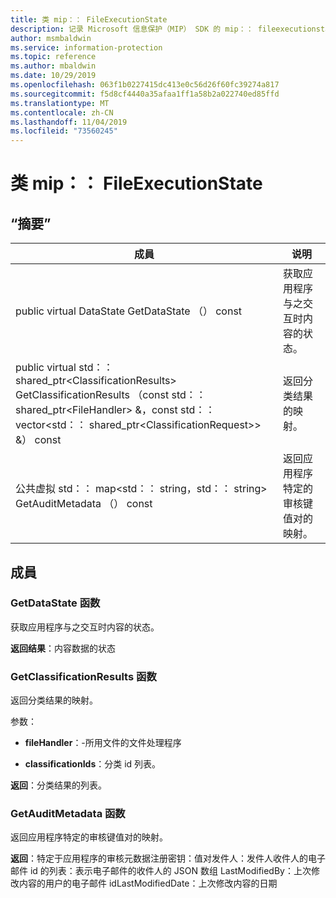 ```yaml
---
title: 类 mip：： FileExecutionState
description: 记录 Microsoft 信息保护（MIP） SDK 的 mip：： fileexecutionstate 类。
author: msmbaldwin
ms.service: information-protection
ms.topic: reference
ms.author: mbaldwin
ms.date: 10/29/2019
ms.openlocfilehash: 063f1b0227415dc413e0c56d26f60fc39274a817
ms.sourcegitcommit: f5d8cf4440a35afaa1ff1a58b2a022740ed85ffd
ms.translationtype: MT
ms.contentlocale: zh-CN
ms.lasthandoff: 11/04/2019
ms.locfileid: "73560245"
---
```

# <a name="class-mipfileexecutionstate"></a>类 mip：： FileExecutionState 
  
## <a name="summary"></a>“摘要”
 成員                        | 说明                                
--------------------------------|---------------------------------------------
public virtual DataState GetDataState （） const  |  获取应用程序与之交互时内容的状态。
public virtual std：： shared_ptr\<ClassificationResults\> GetClassificationResults （const std：： shared_ptr\<FileHandler\> &，const std：： vector\<std：： shared_ptr\<ClassificationRequest\>\> &） const  |  返回分类结果的映射。
公共虚拟 std：： map\<std：： string，std：： string\> GetAuditMetadata （） const  |  返回应用程序特定的审核键值对的映射。
  
## <a name="members"></a>成員
  
### <a name="getdatastate-function"></a>GetDataState 函数
获取应用程序与之交互时内容的状态。

  
**返回结果**：内容数据的状态
  
### <a name="getclassificationresults-function"></a>GetClassificationResults 函数
返回分类结果的映射。

参数：  
* **fileHandler**：-所用文件的文件处理程序 


* **classificationIds**：分类 id 列表。 



  
**返回**：分类结果的列表。
  
### <a name="getauditmetadata-function"></a>GetAuditMetadata 函数
返回应用程序特定的审核键值对的映射。

  
**返回**：特定于应用程序的审核元数据注册密钥：值对发件人：发件人收件人的电子邮件 id 的列表：表示电子邮件的收件人的 JSON 数组 LastModifiedBy：上次修改内容的用户的电子邮件 idLastModifiedDate：上次修改内容的日期